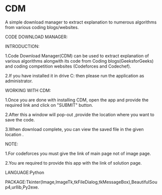 CDM
===

A simple download manager to extract explanation to numerous algorithms from various coding blogs/websites.

CODE DOWNLOAD MANAGER:

INTRODUCTION:

1.Code Download Manager(CDM) can be used to extract explanation of various algorithms alongwith its code from Coding blogs(GeeksforGeeks) and coding competition websites (Codeforces and Codechef).

2.If you have installed it in drive C: then please run the application as administrator.


WORKING WITH CDM:

1.Once you are done with installing CDM, open the app and provide the required link and click on "SUBMIT" button.

2.After this a window will pop-out ,provide the location where you want to save the code.

3.When download complete, you can view the saved file in the  given location .

NOTE:

1.For codeforces you must give the link of main page not of image page.

2.You are required to provide this app with the link of solution page.


LANGUAGE:Python

PACKAGE:Tkinter(Image,ImageTk,tkFileDialog,tkMessageBox),BeautifulSoup4,urllib,Py2exe.

   
